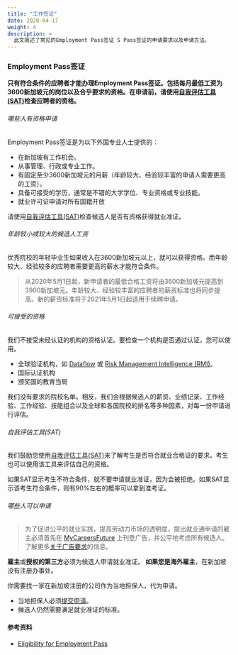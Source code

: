 ```yaml
---
title: "工作签证"
date: 2020-04-17
weight: 4
description: >
  此文简述了常见的Employment Pass签证 S Pass签证的申请要求以及申请方法。
---
```


### Employment Pass签证

**只有符合条件的应聘者才能办理Employment Pass签证。包括每月最低工资为3600新加坡元的岗位以及合乎要求的资格。在申请前，请使用[自我评估工具(SAT)](https://www.mom.gov.sg/eservices/services/employment-s-pass-self-assessment-tool)检查应聘者的资格。**

###### 哪些人有资格申请
Employment Pass签证是为以下外国专业人士提供的：

- 在新加坡有工作机会。
- 从事管理、行政或专业工作。
- 有固定至少3600新加坡元的月薪（年龄较大、经验较丰富的申请人需要更高的工资）。
- 具备可接受的学历，通常是不错的大学学位、专业资格或专业技能。
- 就业许可证申请对所有国籍开放

请使用[自我评估工具(SAT)](https://www.mom.gov.sg/eservices/services/employment-s-pass-self-assessment-tool)检查候选人是否有资格获得就业准证。

###### 年龄较小或较大的候选人工资

优秀院校的年轻毕业生如果收入在3600新加坡元以上，就可以获得资格。而年龄较大、经验较多的应聘者需要更高的薪水才能符合条件。

> 从2020年5月1日起，新申请者的最低合格工资将由3600新加坡元提高到3900新加坡元。年龄较大、经验较丰富的应聘者的薪资标准也将同步提高。新的薪资标准将于2021年5月1日起适用于续聘申请。

###### 可接受的资格

我们不接受未经认证的机构的资格认证。要检查一个机构是否通过认证，您可以使用。

- 全球验证机构，如 [Dataflow](https://corp.dataflowgroup.com/) 或 [Risk Management Intelligence (RMI)](https://rmi.com.sg/)。
- 国际认证机构
- 颁奖国的教育当局

我们没有要求的院校名单。相反，我们会根据候选人的薪资、业绩记录、工作经验、工作经验、技能组合以及全球和各国院校的排名等多种因素，对每一份申请进行评估。

###### 自我评估工具(SAT)

我们鼓励您使用[自我评估工具(SAT)]((https://www.mom.gov.sg/eservices/services/employment-s-pass-self-assessment-tool))来了解考生是否符合就业合格证的要求。考生也可以使用该工具来评估自己的资格。

如果SAT显示考生不符合条件，就不要申请就业准证，因为会被拒绝。如果SAT显示该考生符合条件，则有90%左右的概率可以拿到准考证。

###### 哪些人可以申请

> 为了促进公平的就业实践，提高劳动力市场的透明度，提出就业通申请的雇主必须首先在 [MyCareersFuture](https://www.mycareersfuture.sg/) 上刊登广告，并公平地考虑所有候选人。了解更多[关于广告要求](https://www.mom.gov.sg/passes-and-permits/employment-pass/consider-all-candidates-fairly-before-you-apply-for-an-employment-pass)的信息。

**雇主**或**授权的第三方**必须为候选人申请就业准证。
**如果您是海外雇主**，在新加坡没有注册办事处。

你需要找一家在新加坡注册的公司作为当地担保人，代为申请。

- 当地担保人必须[提交申请](https://www.mom.gov.sg/passes-and-permits/employment-pass/apply-for-a-pass#submit-an-application)。
- 候选人仍然需要满足就业准证的标准。

#### 参考资料
- [Eligibility for Employment Pass](https://www.mom.gov.sg/passes-and-permits/employment-pass/eligibility)
